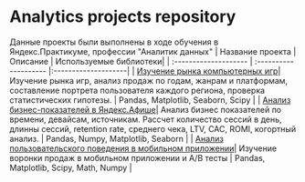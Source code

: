 # Analytics projects repository
Данные проекты были выполнены в ходе обучения в Яндекс.Практикуме, профессии "Аналитик данных"
| Название проекта | Описание | Используемые библиотеки|
| :-------------------- | :-------------------- |:--------------------|
| [Изучение рынка компьютерных игр](https://github.com/t-iva-nova/Analytics-projects-repository/tree/master/Games%20market)|  Изучение рынка игр, анализ продаж по годам, жанрам и платформам, составление портрета пользователя каждого региона, проверка статистических гипотезы.  | Pandas, Matplotlib, Seaborn, Scipy |
| [Анализ бизнес-показателей в Яндекс.Афише](https://github.com/t-iva-nova/Analytics-projects-repository/tree/master/Afisha%20business)|  Анализ бизнес показателей по времени, девайсам, источникам. Рассчет количество сессий в день, длинны сессий, retention rate, среднего чека, LTV, CAC, ROMI, когортный анализ.  | Pandas, Numpy, Matplotlib, Seaborn |
| [Анализ пользовательского поведения в мобильном приложении](https://github.com/t-iva-nova/Analytics-projects-repository/tree/master/Mobile%20app)| Изучение  воронки продаж в мобильном приложении и A/B тесты  | Pandas, Matplotlib, Scipy, Math, Numpy |

